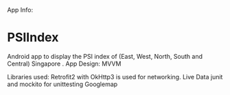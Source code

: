 App Info:
# PSIIndex
Android app to display the PSI index of (East, West, North, South and Central) Singapore
.
App Design:
MVVM

Libraries used:
Retrofit2 with OkHttp3 is used for networking.
Live Data
junit and mockito  for unittesting
Googlemap
